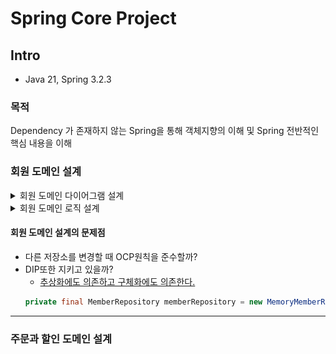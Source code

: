 # Spring Core Project

## Intro
- Java 21, Spring 3.2.3
### 목적
Dependency 가 존재하지 않는 Spring을 통해 객체지향의 이해 및 Spring 전반적인 핵심 내용을 이해

### 회원 도메인 설계

<details>
    <summary>회원 도메인 다이어그램 설계</summary>

- 회원 도메인 협력 관계
    - <img alt="img.png" src="assets/img.png" width="500"/>
- 회원 클래스 다이어그램
    - <img alt="img_1.png" src="assets/img_1.png" width="500"/>
- 회원 객체 다이어그램
    - <img alt="img_2.png" src="assets/img_2.png" width="500"/>
</details>

<details>
    <summary>회원 도메인 로직 설계</summary>

<img alt="img.png" src="assets/member_tree.png" width="300"/>

- `domain` : `Member DTO` 객체와 회원 등급을 가리키는 `Enum Class Grade`
- `repository` : 다형성을 위한 `MemberRpository interface` 와 기능 구현을 위한 `MemoryMemberRepository`
- `service` : 다형성을 위한 `MemberService interface` 와 기능 구현을 위한 `MemberServiceImpl`
    - `MemberServiceImpl` 에서 회원가입와 회원조회를 위해 `MemberRepository`를 사용해야 한다.
      ```java
      private final MemberRepository memberRepository = new MemoryMemberRepository();
      ```
</details>

#### 회원 도메인 설계의 문제점
- 다른 저장소를 변경할 때 OCP원칙을 준수할까?
- DIP또한 지키고 있을까?
    - [추상화에도 의존하고 구체화에도 의존한다.](./src/main/java/hjkim/spring_core/member/service/MemberServiceImpl.java)
    ```Java
    private final MemberRepository memberRepository = new MemoryMemberRepository();
    ```
---

### 주문과 할인 도메인 설계